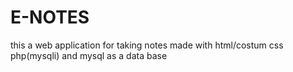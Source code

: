 # E-NOTES
this a web application for taking notes made with html/costum css php(mysqli) and mysql as a data base 
